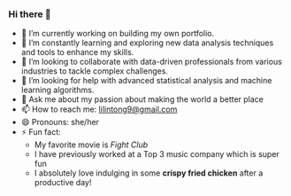 ### Hi there 👋

- 🔭 I’m currently working on building my own portfolio.
- 🌱 I’m constantly learning and exploring new data analysis techniques and tools to enhance my skills.
- 👯 I’m looking to collaborate with data-driven professionals from various industries to tackle complex challenges.
- 🤔 I’m looking for help with advanced statistical analysis and machine learning algorithms.
- 💬 Ask me about my passion about making the world a better place
- 📫 How to reach me: lilintong9@gmail.com
- 😄 Pronouns: she/her
- ⚡ Fun fact:
  - My favorite movie is _Fight Club_
  - I have previously worked at a Top 3 music company which is super fun
  - I absolutely love indulging in some **crispy fried chicken** after a productive day!
